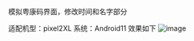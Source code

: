 模拟粤康码界面，修改时间和名字部分

适配机型：pixel2XL
系统：Android11
效果如下
![image](https://github.com/yhm2046/AutoScreenshoot/blob/master/img/screenshoot.jpg)
